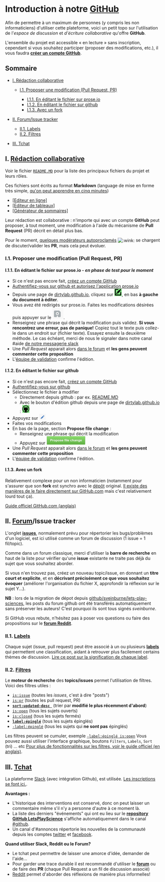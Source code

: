 # Introduction à notre [GitHub](http://github.com/dirtylab/wiki/)

Afin de permettre à un maximum de personnes (y compris les non informaticiens) d'utiliser cette plateforme,
voici un petit topo sur l'utilisation de l'*espace de discussion* et *d'écriture collaborative* qu'offre **GitHub**.

L'ensemble du projet est accessible « en lecture » sans inscription, cependant si vous souhaitez participer (proposer des modifications, etc.), il vous faudra [**créer un compte GitHub**](https://github.com/join).


## Sommaire

* [I. Rédaction collaborative](#I)

  * [I.1. Proposer une modification (Pull Request, PR)](#I.1)

    * [I.1.1. En éditant le fichier sur prose.io](#I.1.2)
    * [I.1.2. En éditant le fichier sur github](#I.1.2)
    * [I.1.3. Avec un fork](#I.1.3)

* [II. Forum/Issue tracker](#II)

  * [II.1. Labels](#II.1)
  * [II.2. Filtres](#II.2)

* [III. Tchat](#III)

<a name="I"></a>
## I. [Rédaction collaborative](https://github.com/dirtylab/wiki)

Voir le fichier [`README.MD`](https://github.com/dirtylab/wiki/blob/master/README.MD) pour la liste des principaux fichiers du projet et leurs rôles.

Ces fichiers sont écrits au format **Markdown** (language de mise en forme très simple,
[qu'on peut apprendre en cinq minutes](http://blog.wax-o.com/2014/04/tutoriel-un-guide-pour-bien-commencer-avec-markdown/))

- [[Editeur en ligne]](https://stackedit.io)
- [[Editeur de tableaux]](http://www.tablesgenerator.com/markdown_tables)
- [[Générateur de sommaires]](http://doctoc.herokuapp.com/)

Leur rédaction est collaborative : n'importe qui avec un compte **GitHub** peut proposer, à tout moment, une modification à l'aide du mécanisme de **Pull Request** (PR) décrit en détail plus bas.

Pour le moment, [quelques modérateurs autoproclamés](https://github.com/dirtylab/wiki/issues/19) <img class="emoji" title=":wink:" alt=":wink:" src="https://assets-cdn.github.com/images/icons/emoji/unicode/1f609.png" height="20" width="20" align="absmiddle" /> se chargent de discuter/valider les **PR**, mais cela peut évoluer.

<a name="I.1"></a>
<a name="1-1-proposer-une-modification-pull-request-pr"></a>
### I.1. Proposer une modification (Pull Request, PR)

<a name="I.1.1"></a>
#### I.1.1. En éditant le fichier sur prose.io - *en phase de test pour le moment*

- Si ce n'est pas encore fait, [créez un compte GitHub](https://github.com/join)
- [Authentifiez-vous sur github et autorisez l'application prose.io](https://github.com/login/oauth/authorize?client_id=c602a8bd54b1e774f864&scope=repo)
- Depuis une page de [dirtylab.github.io](http://dirtylab.github.io/HELP.html), cliquez sur ![le bouton d'édition vert](img/edit_prose.png), en bas **à gauche du document à éditer**.
- Vous avez été redirigés sur prose.io. Faites les modifications désirées puis appuyer sur le ![bouton de sauvegarde](img/save_prose.png).
- Renseignez une phrase qui décrit la modification puis validez. **Si vous rencontrez une erreur, pas de panique!** Copiez tout le texte puis collez-le dans un endroit sur (fichier texte). Essayez ensuite la deuxième méthode. Le cas échéant, merci de nous le signaler dans notre canal #aide [de notre messagerie slack](http://gaelfoppolo.com/projets/dirtylab/slack/)
- Une *Pull Request* apparait alors [dans le forum](https://github.com/dirtylab/wiki/pulls?utf8=%E2%9C%93&q=is%3Apr+) et **les gens peuvent commenter cette proposition**
- L'[équipe de validation](https://github.com/dirtylab/wiki/issues/1) confirme l'édition.

<a name="I.1.2"></a>
#### I.1.2. En éditant le fichier sur github

- Si ce n'est pas encore fait, [créez un compte GitHub](https://github.com/join)
- [Authentifiez-vous sur github](https://github.com/login)
- Sélectionnez le fichier à modifier
  - Directement depuis github : par ex. [README.MD](https://github.com/dirtylab/wiki/blob/master/README.MD)
  - Avec le bouton d'édition github depuis une page de [dirtylab.github.io](http://dirtylab.github.io/HELP.html) : ![](img/edit_github.png)
- Appuyez sur ![le symbole en forme de stylo *edit*](img/edit.png)
- Faites vos modifications
- En bas de la page, section **Propose file change** :
  - Renseignez une phrase qui décrit la modification
  - Appuyez sur [![Propose file change](img/propose.png)](#)
- Une *Pull Request* apparait alors [dans le forum](https://github.com/dirtylab/wiki/pulls?utf8=%E2%9C%93&q=is%3Apr+) et **les gens peuvent commenter cette proposition**
- L'[équipe de validation](https://github.com/dirtylab/wiki/issues/1) confirme l'édition.

<a name="I.1.3"></a>
#### I.1.3. Avec un fork

Relativement complexe pour un non informaticien (notamment pour s'assurer que son **fork** est synchro avec le [dépôt](DEFINITIONS.html#7.a) original. [Il existe des manières de le faire directement sur GitHub.com](http://stackoverflow.com/a/23853061/488666) mais c'est relativement lourd tout ça).

[Guide officiel GitHub.com (anglais)](https://guides.github.com/activities/forking/)

<a name="II"></a>
## II. [Forum](https://github.com/dirtylab/wiki/issues)/Issue tracker

L'onglet **[issues](https://github.com/dirtylab/wiki/issues)**, normalement prévu pour répertorier
les bugs/problèmes d'un logiciel, est ici utilisé comme un forum de discussion (1 issue = 1 fil/topic).

Comme dans un forum classique, merci d'utiliser la **barre de recherche** en haut de la liste pour vérifier qu'une **issue**
existante ne traite pas déjà du sujet que vous souhaitez aborder.

Si vous n'en trouvez pas, créez un nouveau topic/issue, en donnant un **titre court et explicite**,
et en **décrivant précisément ce que vous souhaitez évoquer** (améliorer l'organisation du fichier X,
approfondir la réflexion sur le sujet Y...).

**NB** : lors de la migration de dépot depuis [github/sveinburne/lets-play-sciences](https://github.com/sveinburne/lets-play-science), les posts du forum github ont été transférés automatiquement sans préserver les auteurs! C'est pourquoi ils sont tous signés *sveinburne*.

Si GitHub vous rebute, n'hésitez pas à poser vos questions ou faire des propositions sur le [**forum Reddit**](https://www.reddit.com/r/dirtylab).

<a name="II.1"></a>
### II.1. [Labels](https://github.com/dirtylab/wiki/labels)

Chaque sujet (issue, pull request) peut être associé à un ou plusieurs **[labels](https://github.com/dirtylab/wiki/labels)** qui
permettent une classification, aidant à retrouver plus facilement certains thèmes de discussion.
[Lire ce post sur la signification de chaque label](https://github.com/dirtylab/wiki/issues/14).

<a name="II.2"></a>
### II.2. [Filtres](https://help.github.com/articles/searching-issues/)

Le **moteur de recherche** des **topics/issues** permet l'utilisation de filtres.
Voici des filtres utiles :

 - [`is:issue`](https://github.com/dirtylab/wiki/issues?utf8=%E2%9C%93&q=is%3Aissue+) (toutes les *issues*, c'est à dire "posts")
 - [`is:pr`](https://github.com/dirtylab/wiki/pulls?q=is%3Apr) (toutes les pull request, PR)
 - [**`sort:updated-desc `**](https://github.com/dirtylab/wiki/issues?utf8=%E2%9C%93&q=sort%3Aupdated-desc+) (trier par **modifié le plus récemment d'abord**)
 - [`is:open`](https://github.com/dirtylab/wiki/issues?utf8=%E2%9C%93&q=is%3Aopen)  (tous les sujets ouverts)
 - [`is:closed`](https://github.com/dirtylab/wiki/issues?utf8=%E2%9C%93&q=is%3Aclosed+) (tous les sujets fermés)
 - [**`label:épinglé`**](https://github.com/dirtylab/wiki/issues?utf8=%E2%9C%93&q=label%3A%C3%A9pingl%C3%A9) (tous les sujets épinglés)
 - [`-label:épinglé`](https://github.com/dirtylab/wiki/issues?utf8=%E2%9C%93&q=-label%3A%C3%A9pingl%C3%A9+) (tous les sujets qui **ne sont pas** épinglés)

Les filtres peuvent se cumuler, exemple [`-label:épinglé is:open`](https://github.com/dirtylab/wiki/issues?utf8=%E2%9C%93&q=-label%3A%C3%A9pingl%C3%A9+is%3Aopen)
Vous pouvez aussi utiliser l'interface graphique, boutons `Filters`, `Labels`, `Sort` (tri) ... etc
[Pour plus de fonctionnalités sur les filtres, voir le guide officiel (en anglais)](https://help.github.com/articles/searching-issues/).

<a name="III"></a>
## III. [Tchat](https://dirtylab.slack.com)

La plateforme [Slack](https://dirtylab.slack.com) (avec intégration Github), est utilisée. [Les inscriptions se font ici.](http://gaelfoppolo.com/projets/dirtylab/slack/).

**Avantages :**

* L'historique des interventions est conservé, donc on peut laisser un commentaire même s'il n'y a personne d'autre à ce moment là.
* La liste des derniers "événements" qui ont eu lieu sur le **[repository GitHub LetsPlayScience](https://github.com/dirtylab/wiki)**
s'affiche automatiquement dans le canal [#github](https://dirtylab.slack.com/messages/github/).
* Un canal d'#annonces répertorie les nouvelles de la communauté depuis les comptes [twitter](https://twitter.com/DrtyLab) et [facebook](http://facebook.com/drtylab).

**Quand utiliser Slack, Reddit ou le Forum?**  

- Le tchat peut permettre de laisser une amorce d'idée, demander de l'aide...
- Pour garder une trace durable il est recommandé d'utiliser le **[forum](https://github.com/dirtylab/wiki/issues)**
ou de faire des **PR** (chaque Pull Request a un fil de discussion associé)
- [Reddit](https://www.reddit.com/r/dirtylab) permet d'aborder des réflexions de manière plus informelles!
